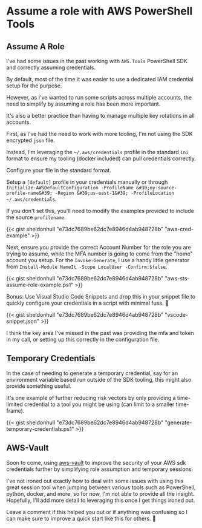 # Assume a role with AWS PowerShell Tools

## Assume A Role

I&#39;ve had some issues in the past working with `AWS.Tools` PowerShell SDK and correctly assuming credentials.

By default, most of the time it was easier to use a dedicated IAM credential setup for the purpose.

However, as I&#39;ve wanted to run some scripts across multiple accounts, the need to simplify by assuming a role has been more important.

It&#39;s also a better practice than having to manage multiple key rotations in all accounts.

First, as I&#39;ve had the need to work with more tooling, I&#39;m not using the SDK encrypted `json` file.

Instead, I&#39;m leveraging the `~/.aws/credentials` profile in the standard `ini` format to ensure my tooling (docker included) can pull credentials correctly.

Configure your file in the standard format.

Setup a `[default]` profile in your credentials manually or through `Initialize-AWSDefaultConfiguration -ProfileName &#39;my-source-profile-name&#39; -Region &#39;us-east-1&#39; -ProfileLocation ~/.aws/credentials`.

If you don&#39;t set this, you&#39;ll need to modify the examples provided to include the source `profilename`.

{{&lt; gist sheldonhull  &#34;e73dc7689be62dc7e8946d4ab948728b&#34; &#34;aws-cred-example&#34; &gt;}}

Next, ensure you provide the correct Account Number for the role you are trying to assume, while the MFA number is going to come from the &#34;home&#34; account you setup.
For the `Invoke-Generate`, I use a handy little generator from `Install-Module NameIt -Scope LocalUser -Confirm:$false`.

{{&lt; gist sheldonhull  &#34;e73dc7689be62dc7e8946d4ab948728b&#34; &#34;aws-sts-assume-role-example.ps1&#34; &gt;}}

Bonus: Use Visual Studio Code Snippets and drop this in your snippet file to quickly configure your credentials in a script with minimal fuss. 🎉

{{&lt; gist sheldonhull  &#34;e73dc7689be62dc7e8946d4ab948728b&#34; &#34;vscode-snippet.json&#34; &gt;}}

I think the key area I&#39;ve missed in the past was providing the mfa and token in my call, or setting up this correctly in the configuration file.

## Temporary Credentials

In the case of needing to generate a temporary credential, say for an environment variable based run outside of the SDK tooling, this might also provide something useful.

It&#39;s one example of further reducing risk vectors by only providing a time-limited credential to a tool you might be using (can limit to a smaller time-frame).

{{&lt; gist sheldonhull  &#34;e73dc7689be62dc7e8946d4ab948728b&#34; &#34;generate-temporary-credentials.ps1&#34; &gt;}}

## AWS-Vault

Soon to come, using [aws-vault](https://bit.ly/3eTwztU) to improve the security of your AWS sdk credentials further by simplifying role assumption and temporary sessions.

I&#39;ve not ironed out exactly how to deal with some issues with using this great session tool when jumping between various tools such as PowerShell, python, docker, and more, so for now, I&#39;m not able to provide all the insight.
Hopefully, I&#39;ll add more detail to leveraging this once I get things ironed out.

Leave a comment if this helped you out or if anything was confusing so I can make sure to improve a quick start like this for others. 🌮

